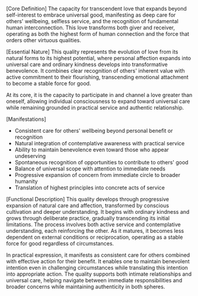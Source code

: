 [Core Definition]
The capacity for transcendent love that expands beyond self-interest to embrace universal good, manifesting as deep care for others' wellbeing, selfless service, and the recognition of fundamental human interconnection. This love transforms both giver and receiver, operating as both the highest form of human connection and the force that orders other virtuous qualities.

[Essential Nature]
This quality represents the evolution of love from its natural forms to its highest potential, where personal affection expands into universal care and ordinary kindness develops into transformative benevolence. It combines clear recognition of others' inherent value with active commitment to their flourishing, transcending emotional attachment to become a stable force for good.

At its core, it is the capacity to participate in and channel a love greater than oneself, allowing individual consciousness to expand toward universal care while remaining grounded in practical service and authentic relationship.

[Manifestations]
- Consistent care for others' wellbeing beyond personal benefit or recognition
- Natural integration of contemplative awareness with practical service
- Ability to maintain benevolence even toward those who appear undeserving
- Spontaneous recognition of opportunities to contribute to others' good
- Balance of universal scope with attention to immediate needs
- Progressive expansion of concern from immediate circle to broader humanity
- Translation of highest principles into concrete acts of service

[Functional Description]
This quality develops through progressive expansion of natural care and affection, transformed by conscious cultivation and deeper understanding. It begins with ordinary kindness and grows through deliberate practice, gradually transcending its initial limitations. The process involves both active service and contemplative understanding, each reinforcing the other. As it matures, it becomes less dependent on external conditions or reciprocation, operating as a stable force for good regardless of circumstances.

In practical expression, it manifests as consistent care for others combined with effective action for their benefit. It enables one to maintain benevolent intention even in challenging circumstances while translating this intention into appropriate action. The quality supports both intimate relationships and universal care, helping navigate between immediate responsibilities and broader concerns while maintaining authenticity in both spheres.
